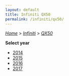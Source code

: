 ```yaml
---
layout: default
title: Infiniti QX50
permalink: /infiniti/qx50/
---
```

[*Home*](/) > [*Infiniti*](/infiniti/) > [*QX50*](/infiniti/qx50/)

**Select year**

- [2014](/infiniti/qx50/2014/)
- [2015](/infiniti/qx50/2015/)
- [2016](/infiniti/qx50/2016/)
- [2017](/infiniti/qx50/2017/)